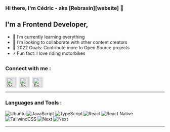 ### Hi there, I'm Cédric - aka [Rebraxin][website] 👋

## I'm a Frontend Developer,

- 🌱 I’m currently learning everything
- 👯 I’m looking to collaborate with other content creators
- 🥅 2022 Goals: Contribute more to Open Source projects
- ⚡ Fun fact: I love riding motorbikes

### Connect with me :

[<img align="left" alt="Rebraxin | Twitter" width="28px" style="background: #e5e5e5; padding: 4px; border-radius: 2px; margin-right: 6px" src="https://cdn.jsdelivr.net/npm/simple-icons@v3/icons/twitter.svg" />][twitter]
[<img align="left" alt="Rebraxin | LinkedIn" width="28px" style="background: #e5e5e5; padding: 4px; border-radius: 2px; margin-right: 6px" src="https://cdn.jsdelivr.net/npm/simple-icons@v3/icons/linkedin.svg" />][linkedin]
[<img align="left" alt="Rebraxin | Instagram" width="28px" style="background: #e5e5e5; padding: 4px; border-radius: 2px; margin-right: 6px" src="https://cdn.jsdelivr.net/npm/simple-icons@v3/icons/instagram.svg" />][instagram]

<br />
<br />

---

### Languages and Tools :

[<img align="left" alt="Ubuntu" src="https://img.shields.io/badge/Ubuntu-E95420?style=for-the-badge&logo=ubuntu&logoColor=white" />](https://www.ubuntu-fr.org/)
[<img align="left" alt="JavaScript" src="https://img.shields.io/badge/JavaScript-F7DF1E?style=for-the-badge&logo=JavaScript&logoColor=white" />](https://www.ubuntu-fr.org/)
[<img align="left" alt="TypeScript" src="https://img.shields.io/badge/TypeScript-007ACC?style=for-the-badge&logo=typescript&logoColor=white" />](https://www.ubuntu-fr.org/)
[<img align="left" alt="React" src="https://img.shields.io/badge/React-20232A?style=for-the-badge&logo=react&logoColor=61DAFB" />](https://www.ubuntu-fr.org/)
[<img align="left" alt="React Native" src="https://img.shields.io/badge/React_Native-20232A?style=for-the-badge&logo=react&logoColor=61DAFB" />](https://www.ubuntu-fr.org/)
[<img align="left" alt="TailwindCSS" src="https://img.shields.io/badge/Tailwind_CSS-38B2AC?style=for-the-badge&logo=tailwind-css&logoColor=white" />](https://www.ubuntu-fr.org/)
[<img align="left" alt="Next" src="https://img.shields.io/badge/Next.js-000?logo=nextdotjs&logoColor=fff&style=for-the-badge" />](https://www.ubuntu-fr.org/)
[<img align="left" alt="Next" src="https://img.shields.io/badge/NVIDIA-GTX3090-76B900?style=for-the-badge&logo=nvidia&logoColor=white" />](https://www.ubuntu-fr.org/)


<br />
<br />

---

[twitter]: https://twitter.com/Rebraxin
[linkedin]: https://www.linkedin.com/in/cedric-paje-b69a4818a/
[instagram]: https://www.instagram.com/rebraxin/
